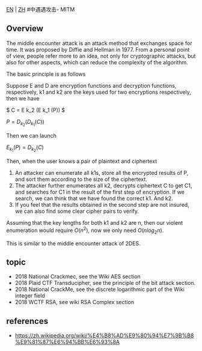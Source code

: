 [EN](./meet-in-the-middle.md) | [ZH](./meet-in-the-middle-zh.md)
#中遇遇攻击- MITM


## Overview


The middle encounter attack is an attack method that exchanges space for time. It was proposed by Diffie and Hellman in 1977. From a personal point of view, people refer more to an idea, not only for cryptographic attacks, but also for other aspects, which can reduce the complexity of the algorithm.


The basic principle is as follows


Suppose E and D are encryption functions and decryption functions, respectively, k1 and k2 are the keys used for two encryptions respectively, then we have


$ C = E k_2 (E k_1 (P)) $


$P=D_{k_2}(D_{k_1}(C))$



Then we can launch


$E_{k_1}(P)=D_{k_2}(C)$



Then, when the user knows a pair of plaintext and ciphertext


1. An attacker can enumerate all k1s, store all the encrypted results of P, and sort them according to the size of the ciphertext.
2. The attacker further enumerates all k2, decrypts ciphertext C to get C1, and searches for C1 in the result of the first step of encryption. If we search, we can think that we have found the correct k1. And k2.
3. If you feel that the results obtained in the second step are not insured, we can also find some clear cipher pairs to verify.


Assuming that the key lengths for both k1 and k2 are n, then our violent enumeration would require $O(n^2)$, now we only need $O(n log_2n)$.


This is similar to the middle encounter attack of 2DES.


## topic


- 2018 National Crackmec, see the Wiki AES section
- 2018 Plaid CTF Transducipher, see the principle of the bit attack section.
- 2018 National CrackMe, see the discrete logarithmic part of the Wiki integer field
- 2018 WCTF RSA, see wiki RSA Complex section


## references


- https://zh.wikipedia.org/wiki/%E4%B8%AD%E9%80%94%E7%9B%B8%E9%81%87%E6%94%BB%E6%93%8A


